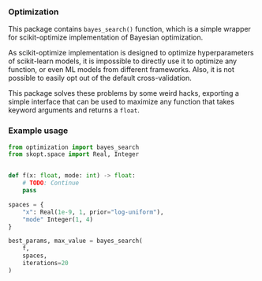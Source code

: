 ### Optimization

This package contains `bayes_search()` function, which is a simple wrapper for scikit-optimize implementation of Bayesian optimization.

As scikit-optimize implementation is designed to optimize hyperparameters of scikit-learn models, it is impossible to directly use it to optimize any function, or even ML models from different frameworks. Also, it is not possible to easily opt out of the default cross-validation.

This package solves these problems by some weird hacks, exporting a simple interface that can be used to maximize any function that takes keyword arguments and returns a `float`.

### Example usage

```python
from optimization import bayes_search
from skopt.space import Real, Integer


def f(x: float, mode: int) -> float:
    # TODO: Continue
    pass

spaces = {
    "x": Real(1e-9, 1, prior="log-uniform"),
    "mode" Integer(1, 4)
}

best_params, max_value = bayes_search(
    f,
    spaces,
    iterations=20
)
```
